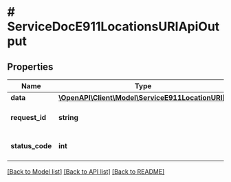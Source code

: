 # # ServiceDocE911LocationsURIApiOutput

## Properties

Name | Type | Description | Notes
------------ | ------------- | ------------- | -------------
**data** | [**\OpenAPI\Client\Model\ServiceE911LocationURI[]**](ServiceE911LocationURI.md) |  | [optional]
**request_id** | **string** | Unique id for each request | [optional]
**status_code** | **int** | HTTP response status code | [optional]

[[Back to Model list]](../../README.md#models) [[Back to API list]](../../README.md#endpoints) [[Back to README]](../../README.md)
